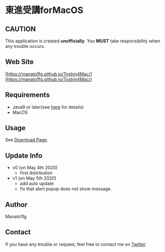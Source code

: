 # 東進受講forMacOS

## CAUTION
This application is created <b>unofficially</b>. You <b>MUST</b> take responsibility when any trouble occurs.
## Web Site
[https://manato1fg.github.io/Toshin4Mac/](https://manato1fg.github.io/Toshin4Mac/)

## Requirements
+ Java9 or later(see [here](https://www.java.com/en/download/help/mac_java_update.xml) for details)
+ MacOS

## Usage
See [Download Page](https://toshin4mac.netlify.app/install/index.html).

## Update Info
+ v0 (on May 4th 2020)
  - first distribution
+ v1 (on May 5th 2020)
  - add auto update
  - fix that alert popup does not show message.

## Author
Manato1fg

## Contact
If you have any trouble or request, feel free to contact me on [Twitter](https://twitter.com/manatoy_jpn) 
